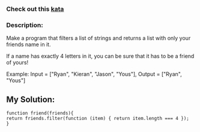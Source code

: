 ### Check out this [kata](http://www.codewars.com/kata/55b42574ff091733d900002f)

### Description:

Make a program that filters a list of strings and returns a list with only your friends name in it.

If a name has exactly 4 letters in it, you can be sure that it has to be a friend of yours!

Example: Input = ["Ryan", "Kieran", "Jason", "Yous"], Output = ["Ryan", "Yous"]



## My Solution:

    function friend(friends){  
    return friends.filter(function (item) { return item.length === 4 });  
    }
